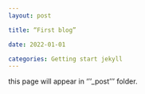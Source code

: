 ```yaml
---
layout: post

title: “First blog”

date: 2022-01-01

categories: Getting start jekyll
---
```


this page will appear in ‘’’_post’’’ folder.